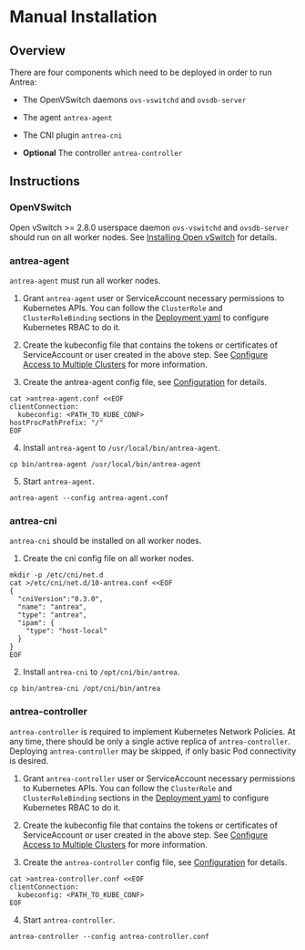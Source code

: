 # Manual Installation

## Overview

There are four components which need to be deployed in order to run Antrea:

* The OpenVSwitch daemons `ovs-vswitchd` and `ovsdb-server`

* The agent `antrea-agent`

* The CNI plugin `antrea-cni`

* **Optional** The controller `antrea-controller`

## Instructions

### OpenVSwitch

Open vSwitch >= 2.8.0 userspace daemon `ovs-vswitchd` and `ovsdb-server` should run on all worker nodes. See
[Installing Open vSwitch](https://docs.openvswitch.org/en/latest/intro/install/#installation-from-packages) for details.

### antrea-agent

`antrea-agent` must run all worker nodes.

1. Grant `antrea-agent` user or ServiceAccount necessary permissions to Kubernetes APIs. You can follow the `ClusterRole`
and `ClusterRoleBinding` sections in the [Deployment yaml](/build/yamls/antrea.yml) to configure
Kubernetes RBAC to do it.

2. Create the kubeconfig file that contains the tokens or certificates of ServiceAccount or user created in the above
step. See [Configure Access to Multiple Clusters](
https://kubernetes.io/docs/tasks/access-application-cluster/configure-access-multiple-clusters/) for more information.

3. Create the antrea-agent config file, see [Configuration](configuration.md) for details.
```
cat >antrea-agent.conf <<EOF
clientConnection:
  kubeconfig: <PATH_TO_KUBE_CONF>
hostProcPathPrefix: "/"
EOF
```

4. Install `antrea-agent` to `/usr/local/bin/antrea-agent`.
```
cp bin/antrea-agent /usr/local/bin/antrea-agent
```

5. Start `antrea-agent`.
```
antrea-agent --config antrea-agent.conf
```

### antrea-cni
`antrea-cni` should be installed on all worker nodes.

1. Create the cni config file on all worker nodes.
```
mkdir -p /etc/cni/net.d
cat >/etc/cni/net.d/10-antrea.conf <<EOF
{
  "cniVersion":"0.3.0",
  "name": "antrea",
  "type": "antrea",
  "ipam": {
    "type": "host-local"
  }
}
EOF
```

2. Install `antrea-cni` to `/opt/cni/bin/antrea`.
```
cp bin/antrea-cni /opt/cni/bin/antrea
```

### antrea-controller

`antrea-controller` is required to implement Kubernetes Network Policies. At any time, there should be only a single active replica of `antrea-controller`. Deploying `antrea-controller` may be skipped, if only basic Pod connectivity is desired.

1. Grant `antrea-controller` user or ServiceAccount necessary permissions to Kubernetes APIs. You can follow the `ClusterRole`
and `ClusterRoleBinding` sections in the [Deployment yaml](/build/yamls/antrea.yml) to configure
Kubernetes RBAC to do it.

2. Create the kubeconfig file that contains the tokens or certificates of ServiceAccount or user created in the above
step. See [Configure Access to Multiple Clusters](
https://kubernetes.io/docs/tasks/access-application-cluster/configure-access-multiple-clusters/) for more information.

3. Create the `antrea-controller` config file, see [Configuration](configuration.md) for details.
```
cat >antrea-controller.conf <<EOF
clientConnection:
  kubeconfig: <PATH_TO_KUBE_CONF>
EOF
```

4. Start `antrea-controller`.
```
antrea-controller --config antrea-controller.conf
```
